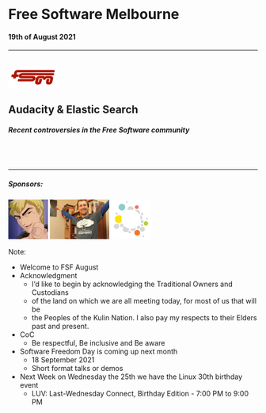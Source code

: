 <br>

# Free Software Melbourne
#### 19th of August 2021

<hr>
<br>

<img src=slides/img/FSM_logo.png width="20%">

## Audacity & Elastic Search

##### Recent controversies in the Free Software community

<br>
<br>
<hr>

##### Sponsors:

<img src=slides/img/AdamBolte.png height="80px">
<img src=slides/img/stumbles_small.jpg height="80px">
<img src=slides/img/Linux-Logo.png height="80px">

Note:
* Welcome to FSF August
* Acknowledgment
  * I’d like to begin by acknowledging the Traditional Owners and Custodians
  * of the land on which we are all meeting today, for most of us that will be
  * the Peoples of the Kulin Nation. I also pay my respects to their Elders past and present.
* CoC
  * Be respectful, Be inclusive and Be aware
* Software Freedom Day  is coming up next month
  * 18 September 2021
  * Short format talks or demos
* Next Week on Wednesday the 25th we have the Linux 30th birthday event
  * LUV: Last-Wednesday Connect, Birthday Edition - 7:00 PM to 9:00 PM
